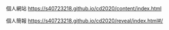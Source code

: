 個人網站 https://s40723218.github.io/cd2020/content/index.html

個人簡報 https://s40723218.github.io/cd2020/reveal/index.html#/
